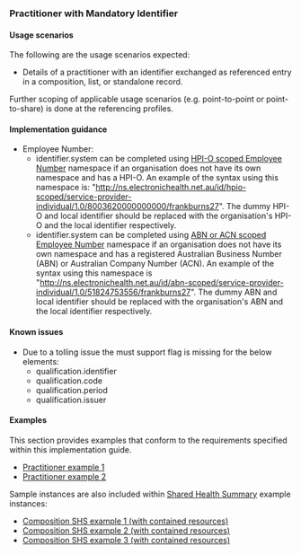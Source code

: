 ### Practitioner with Mandatory Identifier

#### Usage scenarios
The following are the usage scenarios expected:

* Details of a practitioner with an identifier exchanged as referenced entry in a composition, list, or standalone record. 

Further scoping of applicable usage scenarios (e.g. point-to-point or point-to-share) is done at the referencing profiles. 


#### Implementation guidance
* Employee Number:
    * identifier.system can be completed using [HPI-O scoped Employee Number](http://ns.electronichealth.net.au/id/hpio-scoped/service-provider-individual/1.0) namespace if an organisation does not have its own namespace and has a HPI-O. An example of the syntax using this namespace is: "http://ns.electronichealth.net.au/id/hpio-scoped/service-provider-individual/1.0/8003620000000000/frankburns27". The dummy HPI-O and local identifier should be replaced with the organisation's HPI-O and the local identifier respectively. 
    * identifier.system can be completed using [ABN or ACN scoped Employee Number](http://ns.electronichealth.net.au/id/abn-scoped/service-provider-individual/1.0) namespace if an organisation does not have its own namespace and has a registered Australian Business Number (ABN) or Australian Company Number (ACN). An example of the syntax using this namespace is "http://ns.electronichealth.net.au/id/abn-scoped/service-provider-individual/1.0/51824753556/frankburns27". The dummy ABN and local identifier should be replaced with the organisation's ABN and the local identifier respectively.  

#### Known issues
* Due to a tolling issue the must support flag is missing for the below elements:
    * qualification.identifier
    * qualification.code
    * qualification.period
    * qualification.issuer 
 
#### Examples
This section provides examples that conform to the requirements specified within this implementation guide.

* [Practitioner example 1](Practitioner-40a94071-8373-4d53-a788-63b79c75a3c1.html)
* [Practitioner example 2](Practitioner-40a94071-8373-4d53-a788-63b79c75a3c1.html)

Sample instances are also included within [Shared Health Summary](StructureDefinition-composition-shs-1.html) example instances:
* [Composition SHS example 1 (with contained resources)](Composition-a0da969a-7956-439b-b390-8de071a2df7c.html)
* [Composition SHS example 2 (with contained resources)](Composition-bd06e981-ba86-4020-ba59-cd89f80e8712.html)
* [Composition SHS example 3 (with contained resources)](Composition-c53c6c39-3e1a-4038-9ad5-25be8c54481f.html)